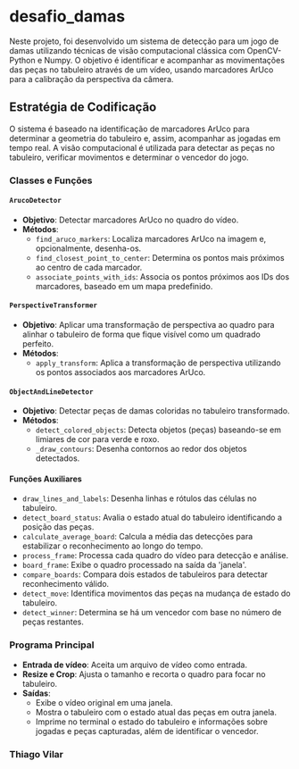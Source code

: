 # desafio_damas

Neste projeto, foi desenvolvido um sistema de detecção para um jogo de damas utilizando técnicas de visão computacional clássica com OpenCV-Python e Numpy. O objetivo é identificar e acompanhar as movimentações das peças no tabuleiro através de um vídeo, usando marcadores ArUco para a calibração da perspectiva da câmera.


## Estratégia de Codificação

O sistema é baseado na identificação de marcadores ArUco para determinar a geometria do tabuleiro e, assim, acompanhar as jogadas em tempo real. A visão computacional é utilizada para detectar as peças no tabuleiro, verificar movimentos e determinar o vencedor do jogo.

### Classes e Funções

#### `ArucoDetector`
- **Objetivo**: Detectar marcadores ArUco no quadro do vídeo.
- **Métodos**:
  - `find_aruco_markers`: Localiza marcadores ArUco na imagem e, opcionalmente, desenha-os.
  - `find_closest_point_to_center`: Determina os pontos mais próximos ao centro de cada marcador.
  - `associate_points_with_ids`: Associa os pontos próximos aos IDs dos marcadores, baseado em um mapa predefinido.

#### `PerspectiveTransformer`
- **Objetivo**: Aplicar uma transformação de perspectiva ao quadro para alinhar o tabuleiro de forma que fique visível como um quadrado perfeito.
- **Métodos**:
  - `apply_transform`: Aplica a transformação de perspectiva utilizando os pontos associados aos marcadores ArUco.

#### `ObjectAndLineDetector`
- **Objetivo**: Detectar peças de damas coloridas no tabuleiro transformado.
- **Métodos**:
  - `detect_colored_objects`: Detecta objetos (peças) baseando-se em limiares de cor para verde e roxo.
  - `_draw_contours`: Desenha contornos ao redor dos objetos detectados.

#### Funções Auxiliares
- `draw_lines_and_labels`: Desenha linhas e rótulos das células no tabuleiro.
- `detect_board_status`: Avalia o estado atual do tabuleiro identificando a posição das peças.
- `calculate_average_board`: Calcula a média das detecções para estabilizar o reconhecimento ao longo do tempo.
- `process_frame`: Processa cada quadro do vídeo para detecção e análise.
- `board_frame`: Exibe o quadro processado na saída da 'janela'.
- `compare_boards`: Compara dois estados de tabuleiros para detectar reconhecimento válido.
- `detect_move`: Identifica movimentos das peças na mudança de estado do tabuleiro.
- `detect_winner`: Determina se há um vencedor com base no número de peças restantes.

### Programa Principal

- **Entrada de vídeo**: Aceita um arquivo de vídeo como entrada.
- **Resize e Crop**: Ajusta o tamanho e recorta o quadro para focar no tabuleiro.
- **Saídas**:
  - Exibe o vídeo original em uma janela.
  - Mostra o tabuleiro com o estado atual das peças em outra janela.
  - Imprime no terminal o estado do tabuleiro e informações sobre jogadas e peças capturadas, além de identificar o vencedor.

### Thiago Vilar